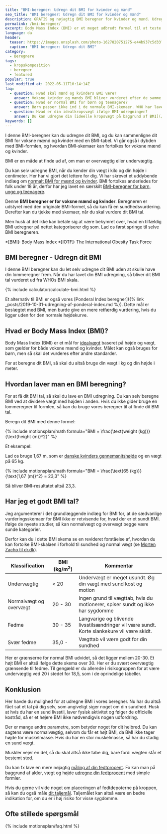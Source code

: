 ```yaml
---
title: "BMI-beregner: Udregn dit BMI for kvinder og mænd"
seo_title: "BMI beregner: Udregn dit BMI for kvinder og mænd"
description: GRATIS og nøjagtig BMI beregner for kvinder og mænd. Udregn dit BMI og sammenlign det med et forbedret BMI skema og tabel. Forstå alle detaljerne i dag!
permalink: /bmi-beregner/
excerpt: Body Mass Index (BMI) er et meget udbredt formel til at teste og måle, om du er sund. I denne BMI-beregner kan du udregne dit BMI og vurdere resultatet ud fra en forbedret BMI skala og tabel for voksne mænd og kvinder.
language: da
header:
  teaser: https://images.unsplash.com/photo-1627820751275-e44b937c5d33?ixlib=rb-1.2.1&ixid=MnwxMjA3fDB8MHxzZWFyY2h8NDJ8fG1lYXN1cmVtZW50fGVufDB8fDB8fA%3D%3D&auto=format&fit=crop&h=300&w=400&q=10
  caption: "BMI beregner: Udregn dit BMI"
category:
  - Beregnere
tags:
  - kropskomposition
  - beregner
  - featured
popular: true
last_modified_at: 2022-05-11T10:14:14Z
faq:
  - question: Hvad skal mænd og kvinders BMI være?
    answer: Voksne kvinder og mænds BMI bliver vurderet efter de samme tabeller. Studier har vist, at et sundt BMI ligger i den højere del af 'normalvægt'. Du kan se [BMI-skemaer her](/bmi/).
  - question: Hvad er normal BMI for børn og teenagere?
    answer: Børn passer ikke ind i de normale BMI-skemaer. WHO har lavet skemaer, hvor du kan vurdere børns BMI. Du kan læse mere om [BMI for børn, unge og teenagere](/bmi-beregner-boern-unge-teenagere/).
  - question: Hvad er din idealkropsvægt ifølge BMI-udregningen?
    answer: Du kan udregne din [ideelle kropsvægt på baggrund af BMI](/idealvaegt/).
keywords: []
---
```


I denne BMI-beregner kan du udregne dit BMI, og du kan sammenligne dit BMI for voksne mænd og kvinder med en BMI-tabel. Vi går også i dybden med BMI-formlen, og hvordan BMI-skemaer kan fortolkes for voksne mænd og kvinder.

BMI er en måde at finde ud af, om man er overvægtig eller undervægtig.

Du kan selv udregne BMI, når du kender din vægt i kilo og din højde i centimeter. Her har vi gjort det lettere for dig. Vi har skrevet et uddybende indlæg om [normalt BMI for mænd og kvinder](/bmi/). BMI fortolkes anderledes for folk under 18 år, derfor har jeg lavet en særskilt [BMI-beregner for børn, unge og teenagere](/bmi-beregner-boern-unge-teenagere/).

Denne **BMI beregner er for voksne mænd og kvinder**. Beregneren er udstyret med den originale BMI-formel, så du kan få en sundhedsvurdering. Derefter kan du tjekke med skemaer, når du skal vurdere dit BMI tal.

Men husk at det ikke kan betale sig at være bekymret over, hvad en tilfældig BMI udregner på nettet kategoriserer dig som. Lad os først springe til selve BMI beregneren.

*[BMI]: Body Mass Index
*[IOTF]: The International Obesity Task Force

## BMI beregner - Udregn dit BMI

I denne BMI beregner kan du let selv udregne dit BMI uden at skulle have din lommeregner frem. Når du har lavet din BMI udregning, så bliver dit BMI tal vurderet ud fra WHOs BMI skala.

{% include calculator/calculate-bmi.html %}

Et alternativ til BMI er også vores [Ponderal Index beregner]({% link _posts/2019-10-31-udregning-af-ponderal-index.md %}). Dette mål er beslægtet med BMI, men burde give en mere retfærdig vurdering, hvis du ligger uden for den normale højdekurve.

## Hvad er Body Mass Index (BMI)?

Body Mass Index (BMI) er et mål for [idealvægt](/idealvaegt/) baseret på højde og vægt, som gælder for både voksne mænd og kvinder. Målet kan også bruges for børn, men så skal det vurderes efter andre standarder.

For at beregne dit BMI, så skal du altså bruge din vægt i kg og din højde i meter.

## Hvordan laver man en BMI beregning?

For at få dit BMI tal, så skal du lave en BMI udregning. Du kan selv beregne BMI ved at dividere vægt med højden i anden. Hvis du ikke gider bruge en lommeregner til formlen, så kan du bruge vores beregner til at finde dit BMI tal.

Beregn dit BMI med denne formel:

{% include motionsplan/math formula="BMI = \frac{\text{weight (kg)}}{\text{height (m)}^2}" %}

Et eksempel:

Lad os bruge 1,67 m, som er [danske kvinders gennemsnitshøjde](/hvad-er-gennemsnitshoejden-i-danmark/) og en vægt på 65 kg.

{% include motionsplan/math formula="BMI = \frac{\text{65 (kg)}}{\text{1,67 (m)}^2} = 23,3" %}

Så bliver BMI-resultatet altså 23,3.

## Har jeg et godt BMI tal?

Jeg argumenterer i det grundlæggende indlæg for BMI for, at de sædvanlige vurderingsskemaer for BMI ikke er retvisende for, hvad der er et sundt BMI. Ifølge de nyeste studier, så kan normalvægt og overvægt begge være sunde kategorier.

Derfor kan du i dette BMI skema se en revideret forståelse af, hvordan du kan fortolke BMI-skalaen i forhold til sundhed og normal vægt (se [Morten Zacho til dr.dk](https://www.dr.dk/levnu/krop/du-skal-veje-mere-end-du-tror)).

| Klassification  | BMI (kg/m<sup>2</sup>) | Kommentar |
|---------------|------------------------|-|
| Undervægtig   | < 20    | Undervægt er meget usundt. Øg din vægt med sund kost og motion |
| Normalvægt og overvægt  | 20 - 30                | Ingen grund til vægttab, hvis du motionerer, spiser sundt og ikke har sygdomme |
| Fedme         | 30 - 35 | Langvarige og blivende livsstilsændringer vil være sundt. Korte slankekure vil være skidt. |
| Svær fedme    | 35,0 -  | Vægttab vil være godt for din sundhed |

Her er grænserne for normal BMI udvidet, så det ligger mellem 20-30. Et højt BMI er altså ifølge dette skema over 30. Her er du svært overvægtig grænsende til fedme. Til gengæld er du allerede i risikogruppen for at være undervægtig ved 20 i stedet for 18,5, som i de oprindelige tabeller.

## Konklusion

Her havde du mulighed for at udregne BMI i vores beregner. Nu har du altså fået sat et tal på dig selv, som angiveligt siger noget om din sundhed. Husk at hvis du har en sund livsstil, laver fysisk aktivitet og følger de officielle kostråd, så er et højere BMI ikke nødvendigvis nogen udfordring.

Der er mange andre parametre, som betyder noget for dit helbred. Du kan sagtens være normalvægtig, selvom du får et højt BMI, da BMI ikke tager højde for muskelmasse. Hvis du har en stor muskelmasse, så har du stadig en sund vægt.

Muskler vejer en del, så du skal altså ikke tabe dig, bare fordi vægten står et bestemt sted.

Du kan fx lave en mere nøjagtig [måling af din fedtprocent](/maal-fedtprocent/). Fx kan man på baggrund af alder, vægt og højde [udregne din fedtprocent](/artikel/udregning-af-fedtprocent/) med simple formler.

Hvis du gerne vil vide noget om placeringen af fedtdepoterne på kroppen, så kan du også måle [dit taljemål](/taljemaal/). Taljemålet kan altså være en bedre indikation for, om du er i høj risiko for visse sygdomme.

## Ofte stillede spørgsmål

{% include motionsplan/faq.html %}

